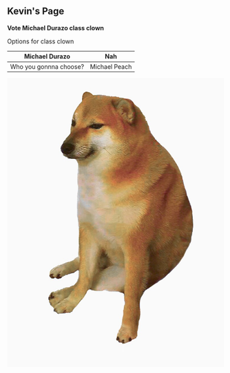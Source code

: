 ## Kevin's Page

**Vote Michael Durazo class clown**

Options for class clown

Michael Durazo | Nah
-------------- | ---
Who you gonnna choose? | Michael Peach
![cheems](cheems.jpg)


